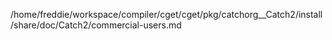 /home/freddie/workspace/compiler/cget/cget/pkg/catchorg__Catch2/install/share/doc/Catch2/commercial-users.md